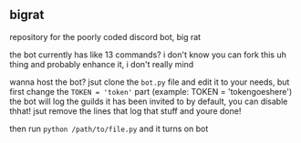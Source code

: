 ## bigrat
repository for the poorly coded discord bot, big rat

the bot currently has like 13 commands? i don't know
you can fork this uh thing and probably enhance it, i don't really mind

wanna host the bot?
jsut clone the `bot.py` file and edit it to your needs, but first change the `TOKEN = 'token'` part (example: TOKEN = 'tokengoeshere')
the bot will log the guilds it has been invited to by default, you can disable thhat! jsut remove the lines that log that stuff and youre done!

then run 
`python /path/to/file.py` and it turns on bot
